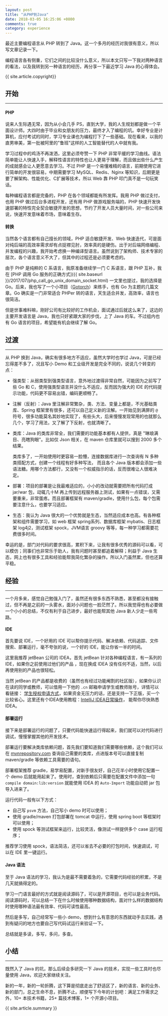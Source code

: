 ```yaml
---
layout: post
title: "从PHP到Java"
date: 2018-03-05 16:25:06 +0800
comments: true
category: experience
---
```

最近主要编程语言从 PHP 转到了 Java。这一个多月的经历对我很有意义，所以写文章记录一下。

编程语言各有侧重，它们之间的比较没什么意义，所以本文只写一下我对两种语言的看法，以及我转到另一种语言的经历，再分享一下最近学习 Java 的心得体会。

{{ site.article.copyright}}

## 开始
---
#### PHP
说来人生际遇无常，因为从小会几手 PS，直到大学，我的人生规划都是做一个平面设计师。大四时由于毕业和女朋友的压力，最终才入了编程的坑。幸好专业是计算机，应付考试的同时，学习专业课也为编程打下了一些基础。现在看来，以我的直男审美，第一批被阿里的"鲁班"这样的人工智能替代的人中就有我。

学习过程中的鸡汤不再泼洒，这里必须夸赞一下 PHP 非常平缓的学习曲线。语法简单能让人快速入手，解释性语言的特性也让人更易于理解，而且做出些什么产生的成就感会让人更愿意去学习。不过 PHP 是一个易懂难精的语言，前期使用它进行简单的开发很容易，中期需要学习 MySQL、Redis、Nginx 等知识，后期更是要了解架构、性能优化、C扩展等技术，所以 Web 靠 PHP 叩门真不是一句玩笑话。

每种编程语言都是完备的，PHP 在各个领域都能有所发挥。我用 PHP 做过支付，也用 PHP 做过后台多进程开发，还有用 PHP 做游戏服务端的，PHP 快速开发快速部署的特性完全契合敏捷开发的思想，节约了开发人员大量时间，对一些公司来说，快速开发意味着市场，意味着生存。

#### 转换
当然各个语言都有自己擅长的领域，PHP 适合敏捷开发、Web 快速迭代，可是面对纯后端的高效率需求却有点捉襟见肘，效率真的是硬伤。出于对后端网络编程、并发编程的兴趣，我开始考虑换一种编译型语言。虽然说到了架构师、技术专家的层次，各个语言意义不大了，但其中的过程还是必须要考虑的。

由于 PHP 是纯粹的 C 系语言，我原准备继续学一门 C 系语言，跟 PHP 互补，我在 [PHP 调用 Go 服务的正确方式]({{ site.baseurl }}/2017/07/php_call_go_unix_domain_socket.html) 一文里也提过，我的选择是 Go。后来，我也写了一个小项目（[Gotorch](https://github.com/zhenbianshu/gotorch)）来练手，也有 Go 为主题的几篇文章。Go 确实是一门非常适合 PHPer 转的语言，天生适合并发，高效率，语言也很简洁。

但是世事难料嘛，刚好公司有比较好的工作机会，面试通过后就这么来了，这边的主要开发语言是 Java，我也只好紧跟大家的步伐，上了 Java 的车。不过组内也有 Go 语言的项目，希望能有机会继续了解 Go。

## 过渡
------
从 PHP 换到 Java，确实有很多地方不适应，虽然大学时也学过 Java，可是已经忘得差不多了，况且写小 Demo 和工业级开发是完全不同的，说说几个转变的点：

- 强类型：从弱类型到强类型语言，意外地过渡得非常自然，可能因为之前写了些 Go 和 C，使用强类型语言并没什么不适应，反而因为强大的 IDE 的代码提示功能，代码更不容易出错，编码更顺畅了。
- 注解（反射）：Java 里注解非常繁杂，类、方法、变量上都是，不光基础类库、Spring 框架里有很多，还可以自己定义新的注解。一开始见到满屏的 `@` 符号，很多功能莫名其妙地实现了，有些头大，后来慢慢发现常用的也就那么几个，学习了用法，又了解了下反射，也就清晰了。
- 类库：Java 的类库非常全，我们需要的功能基本都有人提供，真是 "琳琅满目、亮瞎狗眼"。比如仅 Json 相关，在 maven 仓库里就可以搜到 2000 多个结果。

    类库多了，一开始使用时更容易一脸懵，连接数据库进行一次查询有 N 多种类搭配方式，创建一个线程有好多种写法，
而且各个 Java 版本都会添加一些语法糖。用哪个方法都行，又没有一个权威指示的话，反而很难让人很难决定。
- 部署：项目的部署是让我最难适应的，小小的改动就需要把所有代码打成 jar/war 包，动辄几十M 再上传到远程服务器上测试，如果有一点错误，又需要重来，非常蛋疼。而且部署框架有 maven/gradle，使用什么包，每个包需要注意什么，也要学习适应。
- 生态：我认为 Java 很大的一个优势就是生态，当然适应成本也高。有各种框架和组件需要学习，如 web 框架 spring系列、数据库框架 mybatis、日志框架 log4j2，测试框架 spock，JVM语言 groovy 等等，每一种学习都需要花费很多时间。

幸运的是，部门对代码的要求很高，累积下来，让我有很多优秀的源码可以看，可以模仿；同事们也非常乐于助人，我有问题时甚至都追着解释；利益于 Java 生态，网上也有很多工具和经验能帮我简化繁杂的操作。所以入门虽然累，但也还算平稳。

## 经验
---
一个月多来，感觉自己勉强入门了，虽然还有很多东西不熟悉，甚至都没有接触过，但不再是之前的一头雾水，面对小问题也一脸茫然了。所以我觉得也有必要做一个小小的总结，不仅有利于自己进步，最好也能帮其他 Java 新人少走一些弯路。

#### IDE
首先要说 IDE，一个好用的 IDE 可以帮你提示代码、解决依赖、代码追踪、文件搜索、部署运行，毫不夸张的说，一个好的 IDE，能让你省一半的时间。

这里我推荐 jetBean 公司的 IDEA，首先 jetBean 针对各种编程语言，有一系列的 IDE，如果你之前使用过他们的产品 ，现在换成 IDEA 没有任何不适，当然，以后再使用别的产品也很轻松。

当然 jetBean 的产品都是收费的（虽然也有经过功能阉割的社区版），如果你认识在读的同学或教师，可以借用一下他的 `.cn` 邮箱申请学生或教师账号，详情可以看链接： [学生授权申请方式](https://sales.jetbrains.com/hc/zh-cn/articles/207154369-%E5%AD%A6%E7%94%9F%E6%8E%88%E6%9D%83%E7%94%B3%E8%AF%B7%E6%96%B9%E5%BC%8F)，如果资金无压力的话，还是支持一下正版，买一个比较省心。这里还有个IDEA使用教程：[IntelliJ IDEA日常操作](http://blog.2baxb.me/archives/1592)， 能帮你尽快熟悉 IDEA。

#### 部署运行
接下来是部署运行的问题了，只要代码能快速运行得起来，我们就可以对代码进行调试，慢慢掌握其他的开发技术。

部署运行要解决类库依赖问题，首先我们要知道我们需要哪些依赖，这个我们可以在 [mvnrepository.com](http://mvnrepository.com) 查询自己需要的类库，点进版本号可以直接复制 maven/gradle 等依赖工具需要的语句。

部署框架推荐 gradle，易学易配置，对新手很友好，自己花半小时使用它配置一个 demo 后就能用起来了。使用时，查到依赖后只需要在配置文件中添加一句 `compile domain:lib:version` 就能使用 IDEA 的 `Auto-Import` 功能自动把 jar 包导入进来了。

运行代码一般有以下方式：

- 自己写 `psvm` 方法，自己写小 demo 时可以使用；
- 使用 gradle/maven 打包部署在 tomcat 中运行，使用 spring boot 等框架时可以使用；
- 使用 spock 等测试框架来运行，比较灵活，像测试一样提供多个 case 运行程序；

推荐学习使用 spock，语法简洁，还可以省去不必要的打包时间，快速调试，可以在 IDE 里一键运行。

#### Java 语法
至于 Java 语法的学习，我认为是最不需要着急的，它需要代码经验的积累，不是几天就搞得定的。

学习一门语言最好的方式就是阅读源码了，可以是开源项目，也可以是业务代码。阅读源码时，可以总结一下在什么时候使用哪种数据结构，面对什么样的数据结构时使用哪种语法最有效率、代码可读性最高。

然后是多写，自己经常写一些小 demo，想到什么有意思的东西就动手去实践，遇到有疑问的地方也要自己写代码试运行来验证一下。

总结就是多读，多写，多问，多查。

## 小结
---
既然入了 Java 的坑，那么后续会多研究一下 Java 的技术，实现一些工具时也尽量使用 Java，欢迎大家继续关注。

新的一年，新的一轮折腾，这下算是彻底走出了舒适区了，新的语言、新的业务、新的部门，总之生命不息，折腾不止。顺便写下今年的计划吧：满足工作需求之外，10+ 本技术书籍，25+ 篇技术博客，1+ 个开源小项目。

{{ site.article.summary }}
